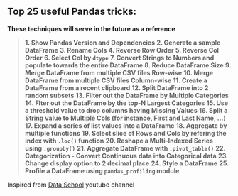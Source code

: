 ## Top 25 useful Pandas tricks: 
<b>These techniques will serve in the future as a reference</b>

> **1. Show Pandas Version and Dependencies** 
> **2. Generate a sample DataFrame**
> **3. Rename Cols**
> **4. Reverse Row Order**
> **5. Reverse Col Order**
> **6. Select Col by `dtype`**
> **7. Convert Strings to Numbers and populate towards the entire DataFrame**
> **8. Reduce DataFrame Size**
> **9. Merge DataFrame from multiple CSV files Row-wise**
> **10. Merge DataFrame from multiple CSV files Column-wise**
> **11. Create a DataFrame from a recent clipboard**
> **12. Split DataFrame into 2 random subsets**
> **13. Filter out the DataFrame by Multiple Categories**
> **14. Flter out the DataFrame by the top-N Largest Categories**
> **15. Use a threshold value to drop columns having Missing Values**
> **16. Split a String value to Multiple Cols (for instance, First and Last Name, ...)**
> **17. Expand a series of list values into a DataFrame**
> **18. Aggregate by multiple functions**
> **19. Select slice of Rows and Cols by refering the index with `.loc()` function**
> **20. Reshape a Multi-Indexed Series using `.groupby()`**
> **21. Aggregate DataFrame with `.pivot_table()`**
> **22. Categorization - Convert Continuous data into Categorical data**
> **23. Change display option to 2 decimal place**
> **24. Style a DataFrame**
> **25. Profile a DataFrame using `pandas_profiling` module**

Inspired from [Data School](https://www.youtube.com/watch?v=RlIiVeig3hc) youtube channel